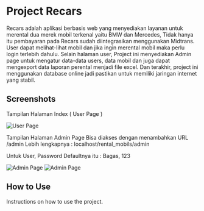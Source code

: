 # Project Recars

Recars adalah aplikasi berbasis web yang menyediakan layanan untuk merental dua merek mobil terkenal yaitu BMW dan Mercedes, Tidak hanya itu pembayaran pada Recars sudah diintegrasikan menggunakan Midtrans. User dapat melihat-lihat mobil dan jika ingin merental mobil maka perlu login terlebih dahulu. Selain halaman user, Project ini menyediakan Admin page untuk mengatur data-data users, data mobil dan juga dapat mengexport data laporan perental menjadi file excel. Dan terakhir, project ini menggunakan database online jadi pastikan untuk memiliki jaringan internet yang stabil.

## Screenshots

Tampilan Halaman Index ( User Page )

![User Page](https://gcdnb.pbrd.co/images/SJIFt1akWfxh.png?o=1)

Tampilan Halaman Admin Page
Bisa diakses dengan menambahkan URL /admin
Lebih lengkapnya : localhost/rental_mobils/admin

Untuk User, Password Defaultnya itu : Bagas, 123

![Admin Page](https://pasteboard.co/47r0VuIFTsg9.png)
![Admin Page](https://pasteboard.co/C6QPG5KkaYW2.png)


## How to Use

Instructions on how to use the project.
